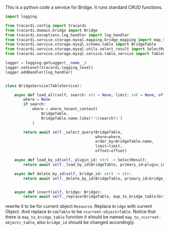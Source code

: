 This is a python code a service for Bridge. It runs standard CRUD functions.

```python
import logging

from tracardi.config import tracardi
from tracardi.domain.bridge import Bridge
from tracardi.exceptions.log_handler import log_handler
from tracardi.service.storage.mysql.mapping.bridge_mapping import map_to_bridge_table
from tracardi.service.storage.mysql.schema.table import BridgeTable
from tracardi.service.storage.mysql.utils.select_result import SelectResult
from tracardi.service.storage.mysql.service.table_service import TableService, where_tenant_context

logger = logging.getLogger(__name__)
logger.setLevel(tracardi.logging_level)
logger.addHandler(log_handler)


class BridgeService(TableService):

    async def load_all(self, search: str = None, limit: int = None, offset: int = None) -> SelectResult:
        where = None
        if search:
            where = where_tenant_context(
                BridgeTable,
                BridgeTable.name.like(f'%{search}%')
            )

        return await self._select_query(BridgeTable,
                                        where=where,
                                        order_by=BridgeTable.name,
                                        limit=limit,
                                        offset=offset)

    async def load_by_id(self, plugin_id: str) -> SelectResult:
        return await self._load_by_id(BridgeTable, primary_id=plugin_id)

    async def delete_by_id(self, bridge_id: str) -> str:
        return await self._delete_by_id(BridgeTable, primary_id=bridge_id)


    async def insert(self, bridge: Bridge):
        return await self._replace(BridgeTable, map_to_bridge_table(bridge))

```

rewrite it to be for current object `Resource`. Replace `Bridge` with current Object. And replace `BrideTable` to be `<current-object>Table`.
Notice that there is `map_to_bridge_table` function it should be named `map_to_<currnet-object>_table`, also `bridge_id` should be changed accordingly.

